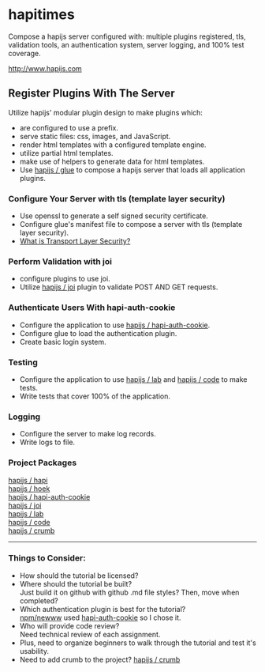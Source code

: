 # hapitimes   
Compose a hapijs server configured with: multiple plugins registered, tls, <br/>
validation tools, an authentication system, server logging, and 100% test coverage.<br/>

http://www.hapijs.com<br/>
## Register Plugins With The Server 
Utilize hapijs' modular plugin design to make plugins which:
* are configured to use a prefix. 
* serve static files: css, images, and JavaScript.
* render html templates with a configured template engine. 
* utilize partial html templates.
* make use of helpers to generate data for html templates. 
* Use [hapijs / glue](https://github.com/hapijs/glue) to compose a hapijs server
  that loads all application plugins. 

### Configure Your Server with tls (template layer security)
* Use openssl to generate a self signed security certificate.
* Configure glue's manifest file to compose a server with tls (template layer security).
* [What is Transport Layer Security?](http://en.wikipedia.org/wiki/Transport_Layer_Security)<br/>


### Perform Validation with joi
* configure plugins to use joi.
* Utilize [hapijs / joi](https://github.com/hapijs/joi) plugin to validate POST AND GET requests. 


### Authenticate Users With hapi-auth-cookie
* Configure the application to use [hapijs / hapi-auth-cookie](https://github.com/hapijs/hapi-auth-cookie). 
* Configure glue to load the authentication plugin.
* Create basic login system. 

### Testing 
* Configure the application to use [hapijs / lab](https://github.com/hapijs/lab) and [hapijs / code](https://github.com/hapijs/code) to make tests. 
* Write tests that cover 100% of the application.


### Logging
* Configure the server to make log records.
* Write logs to file.


### Project Packages
[hapijs / hapi](https://github.com/hapijs/hapi)<br/>
[hapijs / hoek](https://github.com/hapijs/hoek)<br/>
[hapijs / hapi-auth-cookie](https://github.com/hapijs/hapi-auth-cookie)<br/>
[hapijs / joi](https://github.com/hapijs/joi) <br/>
[hapijs / lab](https://github.com/hapijs/lab)  <br/>
[hapijs / code](https://github.com/hapijs/code)<br/>
[hapijs / crumb](https://github.com/hapijs/crumb)<br/>

<hr/>

### Things to Consider:
* How should the tutorial be licensed?
* Where should the tutorial be built?<br/>
  Just build it on github with github .md file styles? Then, move when completed?
* Which authentication plugin is best for the tutorial?<br/>
  [npm/newww](https://github.com/npm/newww) used [hapi-auth-cookie](https://github.com/hapijs/hapi-auth-cookie) so I chose it.
* Who will provide code review?<br/>
  Need technical review of each assignment.
* Plus, need to organize beginners to walk through the tutorial 
  and test it's usability.<br/>
* Need to add crumb to the project?
  [hapijs / crumb](https://github.com/hapijs/crumb)<br/>

